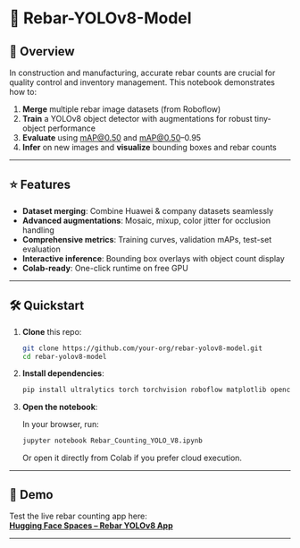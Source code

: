 # 🚀 Rebar-YOLOv8-Model

## 🎯 Overview

In construction and manufacturing, accurate rebar counts are crucial for quality control and inventory management. This notebook demonstrates how to:

1. **Merge** multiple rebar image datasets (from Roboflow)
2. **Train** a YOLOv8 object detector with augmentations for robust tiny-object performance
3. **Evaluate** using mAP@0.50 and mAP@0.50–0.95
4. **Infer** on new images and **visualize** bounding boxes and rebar counts

---

## ⭐ Features

- **Dataset merging**: Combine Huawei & company datasets seamlessly
- **Advanced augmentations**: Mosaic, mixup, color jitter for occlusion handling
- **Comprehensive metrics**: Training curves, validation mAPs, test-set evaluation
- **Interactive inference**: Bounding box overlays with object count display
- **Colab-ready**: One-click runtime on free GPU

---

## 🛠️ Quickstart

1. **Clone** this repo:

   ```bash
   git clone https://github.com/your-org/rebar-yolov8-model.git
   cd rebar-yolov8-model
   ```

2. **Install dependencies**:

   ```bash
   pip install ultralytics torch torchvision roboflow matplotlib opencv-python
   ```

3. **Open the notebook**:

   In your browser, run:

   ```bash
   jupyter notebook Rebar_Counting_YOLO_V8.ipynb
   ```

   Or open it directly from Colab if you prefer cloud execution.

---

## 🔎 Demo

Test the live rebar counting app here:  
**[Hugging Face Spaces – Rebar YOLOv8 App](https://huggingface.co/spaces/cl0504/rebar-yolov8-app)**

---
